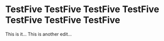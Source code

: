 TestFive
TestFive
TestFive
TestFive
TestFive
TestFive
TestFive
========
This is it...
This is another edit...
